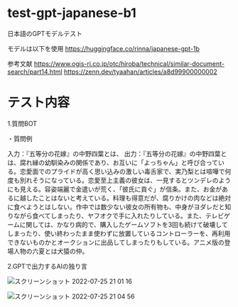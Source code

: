 # test-gpt-japanese-b1
日本語のGPTモデルテスト

モデルは以下を使用
https://huggingface.co/rinna/japanese-gpt-1b

参考文献
https://www.ogis-ri.co.jp/otc/hiroba/technical/similar-document-search/part14.html
https://zenn.dev/tyaahan/articles/a8d99900000002

# テスト内容
1.質問BOT

・質問例

入力：『五等分の花嫁』の中野四葉とは、
出力：『五等分の花嫁』の中野四葉とは、腐れ縁の幼馴染みの関係であり、お互いに「よっちゃん」と呼び合っている。恋愛面でのプライドが高く思い込みの激しい毒舌家で、実乃梨とは喧嘩で何度も別れそうになっている。恋愛至上主義の彼女は、一見するとツンデレのようにも見える。容姿端麗で金遣いが荒く、「彼氏に貢ぐ」が信条。また、お金があるに越したことはないと考えている。料理も得意だが、腐りかけの肉などは絶対に食べようとはしない。作中では数少ない彼女の所有物も、中身がヨダレだと知りながら食べてしまったり、ヤフオクで手に入れたりしている。また、テレビゲームに関しては、かなり病的で、購入したゲームソフトを3回も続けて破壊してしまったり、使い終わったまま使わずに放置しているコントローラーを、再利用できないものかとオークションに出品してしまったりもしている。アニメ版の登場人物の六夏とは犬猿の仲。




2.GPTで出力するAIの独り言

![スクリーンショット 2022-07-25 21 01 16](https://user-images.githubusercontent.com/35251392/180779253-fc3fd9bf-03b3-4124-8fe2-f2dcd86e7e3b.png)

![スクリーンショット 2022-07-25 21 04 56](https://user-images.githubusercontent.com/35251392/180779283-4d99debb-32a1-452b-a213-ac674d76275c.png)
